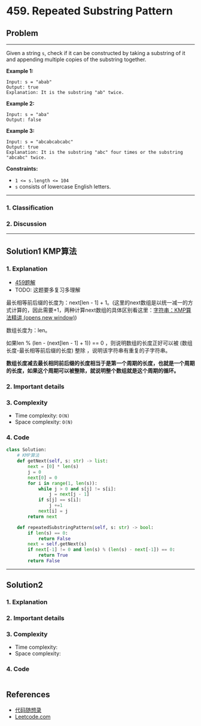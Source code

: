 # 459. Repeated Substring Pattern

## Problem

*****

Given a string `s`, check if it can be constructed by taking a substring of it and appending multiple copies of the substring together.



**Example 1:**

```
Input: s = "abab"
Output: true
Explanation: It is the substring "ab" twice.
```

**Example 2:**

```
Input: s = "aba"
Output: false
```

**Example 3:**

```
Input: s = "abcabcabcabc"
Output: true
Explanation: It is the substring "abc" four times or the substring "abcabc" twice. 
```

**Constraints:**

- `1 <= s.length <= 104`
- `s` consists of lowercase English letters.

******

### 1. Classification



### 2. Discussion





*******

## Solution1 KMP算法

### 1. Explanation

- [459题解](https://github.com/youngyangyang04/leetcode-master/blob/master/problems/0459.%E9%87%8D%E5%A4%8D%E7%9A%84%E5%AD%90%E5%AD%97%E7%AC%A6%E4%B8%B2.md)
- TODO: 这题要多复习多理解

最长相等前后缀的长度为：next[len - 1] + 1。(这里的next数组是以统一减一的方式计算的，因此需要+1，两种计算next数组的具体区别看这里：[字符串：KMP算法精讲 (opens new window)](https://programmercarl.com/0028.实现strStr.html))

数组长度为：len。

如果len % (len - (next[len - 1] + 1)) == 0 ，则说明数组的长度正好可以被 (数组长度-最长相等前后缀的长度) 整除 ，说明该字符串有重复的子字符串。

**数组长度减去最长相同前后缀的长度相当于是第一个周期的长度，也就是一个周期的长度，如果这个周期可以被整除，就说明整个数组就是这个周期的循环。**

### 2. Important details





### 3. Complexity

- Time complexity: `O(N)`
- Space complexity: `O(N)`



### 4. Code

```python
class Solution:
    # KMP算法
    def getNext(self, s: str) -> list:
        next = [0] * len(s)
        j = 0
        next[0] = 0
        for i in range(1, len(s)):
            while j > 0 and s[j] != s[i]:
                j = next[j - 1]
            if s[j] == s[i]:
                j +=1
            next[i] = j
        return next

    def repeatedSubstringPattern(self, s: str) -> bool:
        if len(s) == 0:
            return False
        next = self.getNext(s)
        if next[-1] != 0 and len(s) % (len(s) - next[-1]) == 0:
            return True
        return False
```



********

## Solution2

### 1. Explanation





### 2. Important details





### 3. Complexity

- Time complexity:
- Space complexity:



### 4. Code

```python

```

## References

- [代码随想录 ](https://github.com/youngyangyang04/leetcode-master)
- [Leetcode.com](https://leetcode.com/problemset/all/)
